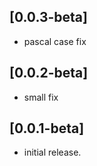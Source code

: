 ## [0.0.3-beta]

* pascal case fix

## [0.0.2-beta]

* small fix

## [0.0.1-beta]

* initial release.
